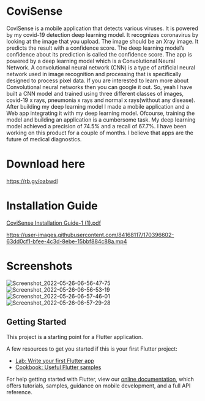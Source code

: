# CoviSense

CoviSense is a mobile application that detects various viruses. It is powered by my covid-19
detection deep learning model. It recognizes coronavirus by looking at the image that you
upload. The image should be an Xray image. It predicts the result with a confidence score. The
deep learning model’s confidence about its prediction is called the confidence score. The app is powered by a deep learning model which is a Convolutional Neural Network. A
convolutional neural network (CNN) is a type of artificial neural network used in
image recognition and processing that is specifically designed to process pixel data.
If you are interested to learn more about Convolutional neural networks then you can
google it out. So, yeah I have built a CNN model and trained using three different
classes of images, covid-19 x rays, pneumonia x rays and normal x rays(without any
disease). After building my deep learning model I made a mobile application and a
Web app integrating it with my deep learning model. Ofcourse, training the model
and building an application is a cumbersome task. My deep learning model achieved
a precision of 74.5% and a recall of 67.7%. I have been working on this product for a
couple of months. I believe that apps are the future of medical diagnostics.

# Download here
https://rb.gy/oabwdl

# Installation Guide

[CoviSense Installation Guide-1 (1).pdf](https://github.com/AdityaTheDev/CoviSense/files/8775557/CoviSense.Installation.Guide-1.1.pdf)


https://user-images.githubusercontent.com/84168117/170396602-63dd0cf1-bfee-4c3d-8ebe-15bbf884c88a.mp4

# Screenshots
![Screenshot_2022-05-26-06-56-47-75](https://user-images.githubusercontent.com/84168117/170396671-6268899f-57c0-412e-857a-bd858c877736.jpg)
![Screenshot_2022-05-26-06-56-53-19](https://user-images.githubusercontent.com/84168117/170396729-efe5983e-671e-4a18-a836-ebd655d7c47a.jpg)
![Screenshot_2022-05-26-06-57-46-01](https://user-images.githubusercontent.com/84168117/170396773-4be73912-cfed-47b5-9199-9190501abec4.jpg)
![Screenshot_2022-05-26-06-57-29-28](https://user-images.githubusercontent.com/84168117/170396891-ee412df8-e16c-4ea9-b734-da5f645aa10c.jpg)


## Getting Started

This project is a starting point for a Flutter application.

A few resources to get you started if this is your first Flutter project:

- [Lab: Write your first Flutter app](https://flutter.dev/docs/get-started/codelab)
- [Cookbook: Useful Flutter samples](https://flutter.dev/docs/cookbook)

For help getting started with Flutter, view our
[online documentation](https://flutter.dev/docs), which offers tutorials,
samples, guidance on mobile development, and a full API reference.
